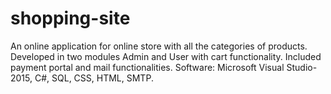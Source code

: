 # shopping-site
An online application for online store with all the categories of products. Developed in two modules Admin and User with cart functionality. Included payment portal and mail functionalities.         Software: Microsoft Visual Studio-2015, C#, SQL, CSS, HTML, SMTP.
